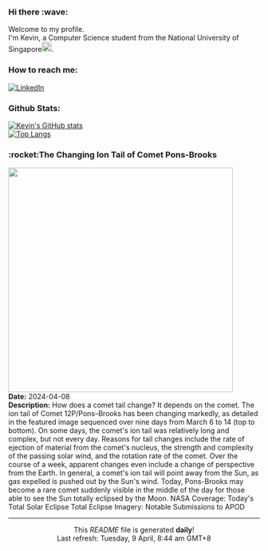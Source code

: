 <h3>Hi there :wave:</h3>

Welcome to my profile.   
I'm Kevin, a Computer Science student from the National University of Singapore<img src="https://img.icons8.com/color/96/000000/singapore-circular.png" width="20px"/>.</p>

<h3>How to reach me: </h3>
<a href="https://www.linkedin.com/in/kevin-foong/"><img alt="LinkedIn" src="https://img.shields.io/badge/linkedin-%230077B5.svg?&style=for-the-badge&logo=linkedin&logoColor=white" /></a> 

<h3>Github Stats: </h3> 

[![Kevin's GitHub stats](https://github-readme-stats.vercel.app/api?username=kevin9foong&theme=tokyonight)](https://github.com/anuraghazra/github-readme-stats) <br/>
[![Top Langs](https://github-readme-stats.vercel.app/api/top-langs/?username=kevin9foong&layout=compact&theme=tokyonight)](https://github.com/anuraghazra/github-readme-stats)

<h3>:rocket:The Changing Ion Tail of Comet Pons-Brooks</h3> 
<img width="450" src="https:&#x2F;&#x2F;apod.nasa.gov&#x2F;apod&#x2F;image&#x2F;2404&#x2F;Comet12pTails_ShengyuLi_3000.jpg" /><br/>
<b>Date:</b> 2024-04-08<br/>
<b>Description:</b> How does a comet tail change? It depends on the comet.  The ion tail of Comet 12P&#x2F;Pons–Brooks has been changing markedly, as detailed in the featured image sequenced over nine days from March 6 to 14 (top to bottom).  On some days, the comet&#39;s ion tail was relatively long and complex, but not every day.  Reasons for tail changes include the rate of ejection of material from the comet&#39;s nucleus, the strength and complexity of the passing solar wind, and the rotation rate of the comet.  Over the course of a week, apparent changes even include a change of perspective from the Earth. In general, a comet&#39;s ion tail will point away from the Sun, as gas expelled is pushed out by the Sun&#39;s wind. Today, Pons-Brooks may become a rare comet suddenly visible in the middle of the day for those able to see the Sun totally eclipsed by the Moon.   NASA Coverage: Today&#39;s Total Solar Eclipse  Total Eclipse Imagery: Notable Submissions to APOD<br/>

------------
<p align="center">This <i>README</i> file is generated <b>daily</b>!</br>
Last refresh: Tuesday, 9 April, 8:44 am GMT+8<br />